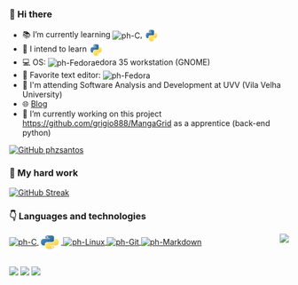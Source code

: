 ### :wave: Hi there 

- 📚 I’m currently learning <img align="center" alt="ph-C" height="25" width="25" src="https://cdn.jsdelivr.net/gh/devicons/devicon/icons/c/c-original.svg">, <img align="center" alt="ph-Python" height="25" width="25" src="https://raw.githubusercontent.com/devicons/devicon/master/icons/python/python-original.svg">
- 🔭 I intend to learn <img align="center" alt="ph-Python" height="25" width="25" src="https://raw.githubusercontent.com/devicons/devicon/master/icons/python/python-original.svg">
- 💻 OS: <img align="center" alt="ph-Fedora" height="20" width="20" src="https://cdn.jsdelivr.net/gh/devicons/devicon/icons/fedora/fedora-original.svg"/>edora 35 workstation (GNOME)
- 📝 Favorite text editor: <img align="center" alt="ph-Fedora" height="20" width="20" src="https://cdn.jsdelivr.net/gh/devicons/devicon/icons/vscode/vscode-original.svg" />
- 📜 I'm attending Software Analysis and Development at UVV (Vila Velha University)
- 🌐 [Blog](https://phzsantos.github.io/) 
- 💪 I’m currently working on this project https://github.com/grigio888/MangaGrid as a apprentice (back-end python)

[![GitHub phzsantos](https://img.shields.io/github/followers/phzsantos?label=follow&style=social)](https://github.com/phzsantos)

### 💪 My hard work 

[![GitHub Streak](https://github-readme-streak-stats.herokuapp.com/?user=phzsantos&theme=dark)](https://git.io/streak-stats)

### 👇 Languages and technologies 

<a href="https://github.com/phzsantos">
<img align="right" height="175em" src="https://github-readme-stats.vercel.app/api/top-langs/?username=phzsantos&layout=compact&langs_count=10&hide=html,css,makefile,shell,vim script,ruby,scss&theme=dark&card_width=400"/>

<img align="center" alt="ph-C" height="30" width="40" src="https://cdn.jsdelivr.net/gh/devicons/devicon/icons/c/c-original.svg">
<img align="center" alt="ph-Python" height="30" width="40" src="https://raw.githubusercontent.com/devicons/devicon/master/icons/python/python-original.svg">
<img align="center" alt="ph-Linux" height="30" width="40" src="https://cdn.jsdelivr.net/gh/devicons/devicon/icons/linux/linux-original.svg">
<img align="center" alt="ph-Git" height="30" width="40" src="https://cdn.jsdelivr.net/gh/devicons/devicon/icons/git/git-original.svg">  
<img align="center" alt="ph-Markdown" height="30" width="30" src="https://cdn.jsdelivr.net/gh/devicons/devicon/icons/markdown/markdown-original.svg">

##

<a href="https://www.youtube.com/c/phzsantos" target="_blank"><img src="https://img.shields.io/badge/YouTube-FF0000?style=for-the-badge&logo=youtube&logoColor=white" target="_blank"></a>
<a href = "mailto:phzsantos2002@gmail.com"><img src="https://img.shields.io/badge/-Gmail-%23333?style=for-the-badge&logo=gmail&logoColor=white" target="_blank"></a>
<a href="https://linkedin.com/in/paulo-henrique-zanoteli-santos-758a2320a" target="_blank"><img src="https://img.shields.io/badge/-LinkedIn-%230077B5?style=for-the-badge&logo=linkedin&logoColor=white" target="_blank"></a> 

